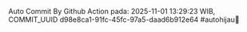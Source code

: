 Auto Commit By Github Action pada: 2025-11-01 13:29:23 WIB, COMMIT_UUID d98e8ca1-91fc-45fc-97a5-daad6b912e64 #autohijau🗿

